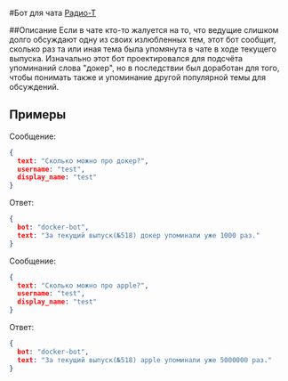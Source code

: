 #Бот для чата [Радио-Т](https://chat.radio-t.com)

##Описание
Если в чате кто-то жалуется на то, что ведущие слишком долго обсуждают одну из своих излюбленных тем, этот бот сообщит, сколько раз та или иная тема была упомянута в чате в ходе текущего выпуска.
Изначально этот бот проектировался для подсчёта упоминаний слова "докер", но в последствии был доработан для того, чтобы понимать также и упоминание другой популярной темы для обсуждений.

## Примеры
Сообщение:
```json
{
  text: "Сколько можно про докер?",
  username: "test",
  display_name: "test"
}
```

Ответ:
```json
{
  bot: "docker-bot",
  text: "За текущий выпуск(№518) докер упоминали уже 1000 раз."
}
```

Сообщение:
```json
{
  text: "Сколько можно про apple?",
  username: "test",
  display_name: "test"
}
```

Ответ:
```json
{
  bot: "docker-bot",
  text: "За текущий выпуск(№518) apple упоминали уже 5000000 раз."
}
```

